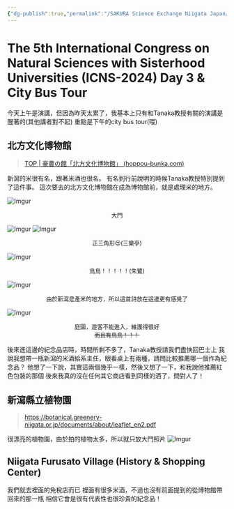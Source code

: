 ```yaml
---
{"dg-publish":true,"permalink":"/SAKURA Science Exchange Niigata Japan/5th_Day_ICNS_City_Bus_tour/","title":"5th Day - 5th ICNS & City Bus Tour ~ SAKURA Science exchange ~","noteIcon":"1","created":"2024-10-02T19:44:14.980+08:00","updated":"2024-10-02T20:06:17.051+08:00"}
---
```



# The 5th International Congress on Natural Sciences with Sisterhood Universities (ICNS-2024)  Day 3 & City Bus Tour

今天上午是演講，但因為昨天太累了，我基本上只有和Tanaka教授有關的演講是醒著的(其他講者對不起)
重點是下午的city bus tour(喂)

## 北方文化博物館
> [TOP | 豪農の館「北方文化博物館」 (hoppou-bunka.com)](https://hoppou-bunka.com/english/)

新瀉的米很有名，跟著米酒也很名。
有名到行前說明的時候Tanaka教授特別提到了這件事。
這次要去的北方文化博物館在成為博物館前，就是處理米的地方。

![Imgur](https://imgur.com/5eab7TA.jpeg)
<center><font size=2>
大門
</font></center>

![Imgur](https://imgur.com/uV0U73I.jpeg)
![Imgur](https://imgur.com/HTMaqlP.jpeg)
<center><font size=2>
正三角形😍(三樂亭)
</font></center>

![Imgur](https://imgur.com/v6YG7dr.jpeg)
<center><font size=2>
鳥鳥！！！！！(朱鷺)
</font></center>

![Imgur](https://imgur.com/h2k3RLj.jpeg)
<center><font size=2>
由於新瀉是產米的地方，所以這首詩放在這邊更有感覺了
</font></center>

![Imgur](https://imgur.com/bjNbnNi.jpeg)
<center><font size=2>
庭園，遊客不能進入，維護得很好<br>
<s>而且有鳥鳥！！！</s>
</font></center>

後來進這邊的紀念品店時，時間所剩不多了，Tanaka教授請我們盡快回巴士上
我說我想帶一瓶新瀉的米酒給系主任，眼看桌上有兩種，請問比較推薦哪一個作為紀念品？
他想了一下說，其實這兩個幾乎一樣，然後又想了一下，和我說他推薦紅色包裝的那個
後來我真的沒在任何其它商店看到同樣的酒了，問對人了！

## 新瀉縣立植物園
> https://botanical.greenery-niigata.or.jp/documents/about/leaflet_en2.pdf

很漂亮的植物園，由於拍的植物太多，所以就只放大門照片
![Imgur](https://imgur.com/zl9UOVI.jpeg)

## Niigata Furusato Village (History & Shopping Center)
我們就去裡面的免稅店而已
裡面有很多米酒，不過也沒有前面提到的從博物館帶回來的那一瓶
相信它會是很有代表性也很珍貴的紀念品！